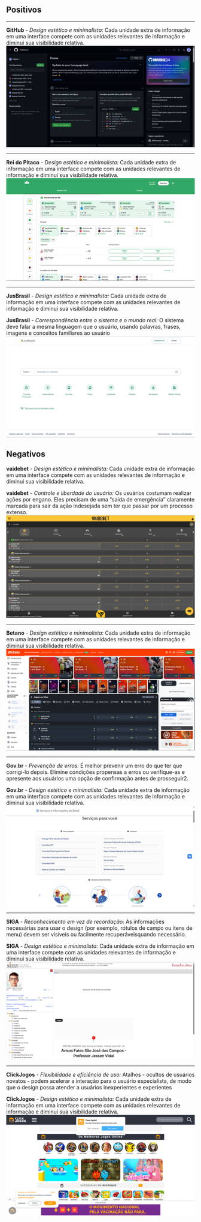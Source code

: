 ## Positivos

<hr>

**GitHub** - _Design estético e minimalista:_ Cada unidade extra de informação em uma interface compete com as unidades relevantes de informação e diminui sua visibilidade relativa.
![alt text](github.png)

<hr>

**Rei do Pitaco** - _Design estético e minimalista:_ Cada unidade extra de informação em uma interface compete com as unidades relevantes de informação e diminui sua visibilidade relativa.
![alt text](image.png)

<hr>

**JusBrasil** - _Design estético e minimalista:_ Cada unidade extra de informação em uma interface compete com as unidades relevantes de informação e diminui sua visibilidade relativa.

**JusBrasil** - _Correspondência entre o sistema e o mundo real:_ O sistema deve falar a mesma linguagem que o usuário, usando palavras, frases, imagens e conceitos familiares ao usuário
![alt text](jusbr.png)

## Negativos

**vaidebet** - _Design estético e minimalista:_ Cada unidade extra de informação em uma interface compete com as unidades relevantes de informação e diminui sua visibilidade relativa.

**vaidebet** - _Controle e liberdade do usuário:_ Os usuários costumam realizar ações por engano. Eles precisam de uma “saída de emergência” claramente marcada para sair da ação indesejada sem ter que passar por um processo extenso.
![alt text](vaidebet.png)

<hr>

**Betano** - _Design estético e minimalista:_ Cada unidade extra de informação em uma interface compete com as unidades relevantes de informação e diminui sua visibilidade relativa.
![alt text](betano.png)

<hr>

**Gov.br** - _Prevenção de erros:_ É melhor prevenir um erro do que ter que corrigi-lo depois. Elimine condições propensas a erros ou verifique-as e apresente aos usuários uma opção de confirmação antes de prosseguir2.

**Gov.br** - _Design estético e minimalista:_ Cada unidade extra de informação em uma interface compete com as unidades relevantes de informação e diminui sua visibilidade relativa.
![alt text](govbr.png)

<hr>

**SIGA** - _Reconhecimento em vez de recordação:_ As informações necessárias para usar o design (por exemplo, rótulos de campo ou itens de menu) devem ser visíveis ou facilmente recuperáveis ​​quando necessário.

**SIGA** - _Design estético e minimalista:_ Cada unidade extra de informação em uma interface compete com as unidades relevantes de informação e diminui sua visibilidade relativa.
![alt text](SIGA.png)

<hr>

**ClickJogos** - _Flexibilidade e eficiência de uso:_ Atalhos - ocultos de usuários novatos - podem acelerar a interação para o usuário especialista, de modo que o design possa atender a usuários inexperientes e experientes

**ClickJogos** - _Design estético e minimalista:_ Cada unidade extra de informação em uma interface compete com as unidades relevantes de informação e diminui sua visibilidade relativa.
![alt text](clickjogos.png)

